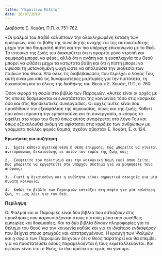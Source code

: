 ```yaml
---
title: 'Περαιτέρω Μελέτη'
date: 26/07/2019
---
```


Διαβάστε Ε. Χουάιτ, Π.Π. σ. 751-762.

«Οι ψαλμοί του Δαβίδ καλύπτουν την ολοκληρωμένη έκταση των εμπειριών, από τα βάθη της συνειδητής ενοχής και της αυτοκαταδίκης μέχρι την πιο θαυμαστή πίστη και την πιο υπέροχη επικοινωνία με το Θεό. Το ιστορικό της ζωής του διακηρύττει ότι η αμαρτία μόνο ντροπή και συμφορά μπορεί να φέρει, αλλά ότι η αγάπη και η ευσπλαχνία του Θεού μπορεί να φθάσει μέχρι τα κατώτατα βάθη και ότι η πίστη μπορεί να υψώσει τη μετανοημένη ψυχή ώστε να απολαύσει την υιοθεσία των παιδιών του Θεού. Από όλες τις διαβεβαιώσεις που περιέχει ο λόγος Του, αυτή είναι μια από τις δυναμικότερες μαρτυρίες για την πιστότητα, τη δικαιοσύνη και το έλεος της διαθήκης του Θεού.» Ε. Χουάιτ, Π.Π, σ. 760.

Όσον αφορά τη σοφία στο βιβλίο των Παροιμιών, «Αυτές είναι οι αρχές με τις οποίες δεσμεύονται οι ευκατάστατοι της κοινωνίας τόσο στις κοσμικές όσο και στις θρησκευτικές συνεργασίες. Οι αρχές αυτές είναι που προσδίδουν την εξασφάλιση της περιουσίας, όπως και της ζωής. Καθετί που κάνει προσιτή την εμπιστοσύνη και τη συνεργασία, ο κόσμος το οφείλει στο νόμο του Θεού όπως αυτός αναφέρεται στο λόγο Του και όπως εξακολουθεί ακόμη να υφίσταται στις καρδιές των ανθρώπων με γράμματα πολλές φορές θαμπά, σχεδόν σβηστά» Ε. Χουάιτ, Ε. σ. 124.

**Ερωτήσεις για συζήτηση**

`1.	 Έχετε κάποια ηγετική θέση ή θέση επιρροής; Πώς μπορείτε να γίνεται αντιπρόσωπος δικαιοσύνης σε αυτόν τον τομέα της ζωής σας;`

`2.	 Σκεφτείτε τον πολιτισμό και την κοινωνική δομή εκεί όπου ζείτε. Πώς μπορείτε να εργαστείτε στο υπάρχον σύστημα για να βοηθήσετε τους απόρους;`

`3.	 Γιατί η δικαιοσύνη και η ευθύτητα είναι σημαντικά στοιχεία για μία δυνατή κοινωνία;`

`4.	 Καθώς το βιβλίο των Παροιμιών εστιάζει στη σοφία για μία καλύτερη ζωή, τι μας λέει για τον Θεό;`

**Περίληψη**:

Οι Ψαλμοί και οι Παροιμίες είναι δύο βιβλία που εστιάζουν στις προκλήσεις που παρουσιάζονται στους πιστούς μέσα από συνήθεις εμπειρίες και δοκιμασίες. Και τα δύο βιβλία δίνουν πληροφορίες για το θέλημα του Θεού για την κοινωνία καθώς και για το ιδιαίτερο ενδιαφέρον που δείχνει στους φτωχούς και κατατρεγμένους. Η κραυγή των Ψαλμών και η σοφία των Παροιμιών δείχνουν ότι ο Θεός παρατηρεί και θα επέμβει για να προστατεύσει όσους παραμελούνται ή τους εκμεταλλεύονται. Και εφόσον είναι έτσι ο Θεός, το ίδιο πρέπει και εμείς να γίνουμε.